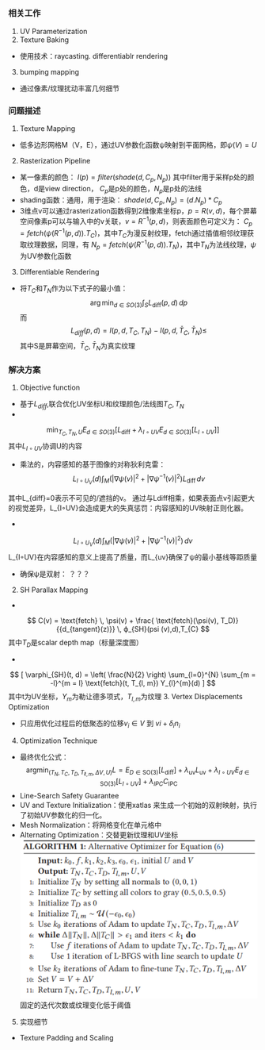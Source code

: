##
### 相关工作
1. UV Parameterization
2. Texture Baking
- 使用技术：raycasting. differentiablr rendering
3. bumping mapping
- 通过像素/纹理扰动丰富几何细节
### 问题描述
1. Texture Mapping
- 低多边形网格M（V，E），通过UV参数化函数ψ映射到平面网格，即$ψ(V)=U$
2. Rasterization Pipeline
- 某一像素的颜色：
$I(p)=filter(shade(d, C_{p}, N_{p}))$
其中filter用于采样p处的颜色，d是view direction，
$C_{p}$是p处的颜色，$N_{p}$是p处的法线
- shading函数：通用，用于渲染：
$shade(d, C_{p}, N_{p}) = (d.N_{p}) * C_{p}$
- 3维点v可以通过rasterization函数得到2维像素坐标p，$p=R(v,d)$，每个屏幕空间像素p可以与输入中的v关联，$v=R^{-1}(p,d)$，则表面颜色可定义为：
$C_{p}=fetch(ψ(R^{-1}(p,d)). T_{C})$，其中$T_{C}$为漫反射纹理，fetch通过插值相邻纹理获取纹理数据，同理，有
$N_{p}=fetch(ψ(R^{-1}(p,d)). T_{N})$，其中$T_{N}$为法线纹理，$ψ$为UV参数化函数
3. Differentiable Rendering
- 将$T_{C}$和$T_{N}$作为以下式子的最小值：
$$
\arg\min_{d \in SO(3)} \int_{S} L_{\text{diff}}(p, d) \, dp
$$
而
$$
L_{diff}(p, d) = I(p, d, T_C, T_N) - I(p, d, \bar{T}_C, \bar{T}_N) \leq 
$$
其中S是屏幕空间，$\bar{T}_C, \bar{T}_N$为真实纹理
### 解决方案
1. Objective function
- 基于$L_{diff}$,联合优化UV坐标U和纹理颜色/法线图$T_{C}, T_{N}$
- 
$$
\min_{T_{C}, T_{N}, U} E_{d \in SO(3)} \left[ L_{\text{diff}} + \lambda_{I\circ UV} E_{d \in SO(3)} [L_{I\circ UV}] \right]
$$
其中$L_{I\circ UV}$协调U的内容
- 乘法的，内容感知的基于图像的对称狄利克雷：
$$
L_{I \circ U_V}(d) \int_M \left( \left| \nabla \psi (v) \right|^2 + \left| \nabla \psi^{-1} (v) \right|^2 \right) L_{\text{diff}} \, dv
$$

其中L_{diff}=0表示不可见的/遮挡的v。
通过与Ldiff相乘，如果表面点v引起更大的视觉差异，L_{I◦UV}会造成更大的失真惩罚：内容感知的UV映射正则化器。

- 
$$
L_{I \circ U_V}(d) \int_M \left( \left| \nabla \psi (v) \right|^2 + \left| \nabla \psi^{-1} (v) \right|^2 \right) \, dv
$$
L_{I◦UV}在内容感知的意义上提高了质量，而L_{uv}确保了ψ的最小基线等距质量
- 确保ψ是双射：
？？？
2.  SH Parallax Mapping
- 
$$
 C(v) = \text{fetch} \, \psi(v) + \frac{ \text{fetch}(\psi(v), T_D)}{{d_{tangent}(z)}} \, ϕ_{SH}(psi (v),d),T_{C}
$$
其中$T_{D}$是scalar depth map（标量深度图）

- 
$$
[ \varphi_{SH}(t, d) = \left( \frac{N}{2} \right) \sum_{l=0}^{N} \sum_{m = -l}^{m = l} \text{fetch}(t, T_{l, m}) Y_{l}^{m}(d) ]
$$
其中t为UV坐标，$Y_{m}$为勒让德多项式，$T_{l,m}$为纹理
3. Vertex Displacements Optimization
- 只应用优化过程后的低聚态的位移$v_{i} ∈ V$ 到 $v{i} +δ_{i}n_{i}$

4. Optimization Technique
- 最终优化公式：
$$
\text{argmin}_{(T_N, T_C, T_D, T_{\ell, m}, \Delta V, U)} L = { E_{D\in \text{SO}(3)}  [L_{\text{diff}}] + \lambda_{\text{uv}} L_{\text{uv}} + \lambda_{I \circ UV} E_{d\in \text{SO}(3)}  [L_{I \circ UV}] + \lambda_{IPC} C_{\text{IPC}} }
$$
- Line-Search Safety Guarantee
- UV and Texture Initialization：使用xatlas 来生成一个初始的双射映射，执行了初始UV参数化的归一化。
- Mesh Normalization：将网格变化在单元格中
- Alternating Optimization：交替更新纹理和UV坐标
![](UV.png)
固定的迭代次数或纹理变化低于阈值
5. 实现细节
- Texture Padding and Scaling